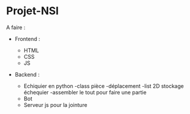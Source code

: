 # Projet-NSI

A faire : 
- Frontend :
   - HTML
   - CSS
   - JS
 
- Backend :
   - Echiquier en python
        -class pièce
        -déplacement
        -list 2D stockage échequier
        -assembler le tout pour faire une partie
   - Bot
   - Serveur js pour la jointure
